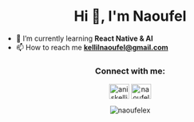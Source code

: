 <h1 align="center">Hi 👋, I'm Naoufel</h1>




- 🌱 I’m currently learning **React Native & AI**
- 📫 How to reach me **kellilnaoufel@gmail.com**


<h3 align="center">Connect with me:</h3>
<p align="center">
<a href="https://twitter.com/aniskellil" target="blank"><img align="center" src="https://raw.githubusercontent.com/rahuldkjain/github-profile-readme-generator/master/src/images/icons/Social/twitter.svg" alt="aniskellil" height="30" width="40" /></a>
<a href="https://linkedin.com/in/naoufelkellil" target="blank"><img align="center" src="https://raw.githubusercontent.com/rahuldkjain/github-profile-readme-generator/master/src/images/icons/Social/linked-in-alt.svg" alt="naoufelkellil" height="30" width="40" /></a>
</p>



<p align="center"><img align="center" src="https://github-readme-stats.vercel.app/api/top-langs?username=naoufelex&show_icons=true&locale=en&layout=compact" alt="naoufelex" /></p>

